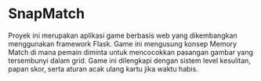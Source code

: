 # SnapMatch
Proyek ini merupakan aplikasi game berbasis web yang dikembangkan menggunakan framework Flask. Game ini mengusung konsep Memory Match di mana pemain diminta untuk mencocokkan pasangan gambar yang tersembunyi dalam grid. Game ini dilengkapi dengan sistem level kesulitan, papan skor, serta aturan acak ulang kartu jika waktu habis.
